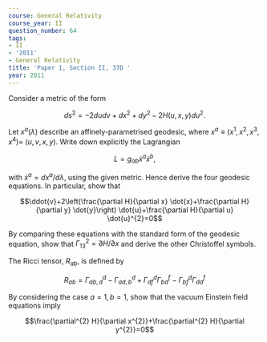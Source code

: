 ```yaml
---
course: General Relativity
course_year: II
question_number: 64
tags:
- II
- '2011'
- General Relativity
title: 'Paper 1, Section II, 37D '
year: 2011
---
```




Consider a metric of the form

$$d s^{2}=-2 d u d v+d x^{2}+d y^{2}-2 H(u, x, y) d u^{2} .$$

Let $x^{a}(\lambda)$ describe an affinely-parametrised geodesic, where $x^{a} \equiv\left(x^{1}, x^{2}, x^{3}, x^{4}\right)=$ $(u, v, x, y)$. Write down explicitly the Lagrangian

$$L=g_{a b} \dot{x}^{a} \dot{x}^{b},$$

with $\dot{x}^{a}=d x^{a} / d \lambda$, using the given metric. Hence derive the four geodesic equations. In particular, show that

$$\ddot{v}+2\left(\frac{\partial H}{\partial x} \dot{x}+\frac{\partial H}{\partial y} \dot{y}\right) \dot{u}+\frac{\partial H}{\partial u} \dot{u}^{2}=0$$

By comparing these equations with the standard form of the geodesic equation, show that $\Gamma_{13}^{2}=\partial H / \partial x$ and derive the other Christoffel symbols.

The Ricci tensor, $R_{a b}$, is defined by

$$R_{a b}=\Gamma_{a b, d}^{d}-\Gamma_{a d, b}^{d}+\Gamma_{d f}^{d} \Gamma_{b a}^{f}-\Gamma_{b f}^{d} \Gamma_{d a}^{f}$$

By considering the case $a=1, b=1$, show that the vacuum Einstein field equations imply

$$\frac{\partial^{2} H}{\partial x^{2}}+\frac{\partial^{2} H}{\partial y^{2}}=0$$